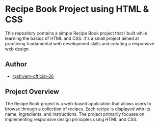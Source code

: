 
# Recipe Book Project using HTML & CSS

This repository contains a simple Recipe Book project that I built while learning the basics of HTML and CSS. It's a small project aimed at practicing fundamental web development skills and creating a responsive web design.




## Author

- [@shivam-official-26](https://github.com/shivam-official-26)

## Project Overview
The Recipe Book project is a web-based application that allows users to browse through a collection of recipes. Each recipe is displayed with its name, ingredients, and instructions. The project primarily focuses on implementing responsive design principles using HTML and CSS.